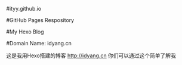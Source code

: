 

#ityy.github.io

#GitHub Pages Respository

#My Hexo Blog

#Domain Name: idyang.cn

这是我用Hexo搭建的博客 http://idyang.cn 你们可以通过这个简单了解我

